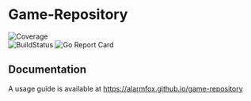 # Game-Repository  
![Coverage](https://img.shields.io/badge/Coverage-46.9%25-yellow)
<br>
![BuildStatus](https://github.com/alarmfox/game-repository/actions/workflows/go.yml/badge.svg) ![Go Report Card](https://goreportcard.com/badge/github.com/alarmfox/game-repository)
<br>

## Documentation
A usage guide is available at https://alarmfox.github.io/game-repository
